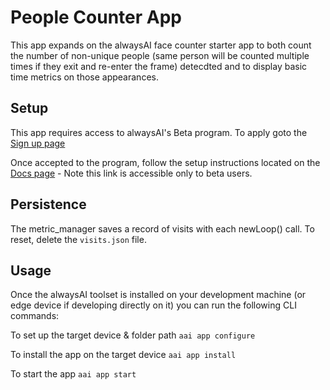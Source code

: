 # People Counter App
This app expands on the alwaysAI face counter starter app to both count the number of non-unique people (same person will be counted multiple times if they exit and re-enter the frame) detecdted and to display basic time metrics on those appearances.

## Setup
This app requires access to alwaysAI's Beta program. To apply goto the [Sign up page](https://dashboard.alwaysai.co/docs/getting_started/introduction.html)

Once accepted to the program, follow the setup instructions located on the [Docs page](https://dashboard.alwaysai.co/docs/getting_started/introduction.html) - Note this link is accessible only to beta users.

## Persistence
The metric_manager saves a record of visits with each newLoop() call. To reset, delete the `visits.json` file.

## Usage
Once the alwaysAI toolset is installed on your development machine (or edge device if developing directly on it) you can run the following CLI commands:

To set up the target device & folder path
`aai app configure`

To install the app on the target device
`aai app install`

To start the app
`aai app start`
